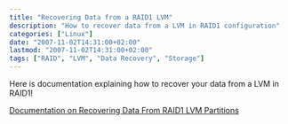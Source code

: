 ```yaml
---
title: "Recovering Data from a RAID1 LVM"
description: "How to recover data from a LVM in RAID1 configuration"
categories: ["Linux"]
date: "2007-11-02T14:31:00+02:00"
lastmod: "2007-11-02T14:31:00+02:00"
tags: ["RAID", "LVM", "Data Recovery", "Storage"]
---
```


Here is documentation explaining how to recover your data from a LVM in RAID1!

[Documentation on Recovering Data From RAID1 LVM Partitions](../../../static/pdf/recover_data_from_raid1_lvm_partitions.pdf)
